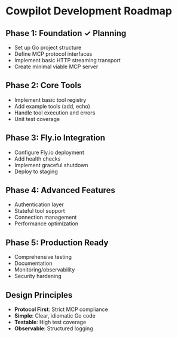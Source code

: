 # Cowpilot Development Roadmap

## Phase 1: Foundation ✓ Planning
- Set up Go project structure
- Define MCP protocol interfaces
- Implement basic HTTP streaming transport
- Create minimal viable MCP server

## Phase 2: Core Tools
- Implement basic tool registry
- Add example tools (add, echo)
- Handle tool execution and errors
- Unit test coverage

## Phase 3: Fly.io Integration
- Configure Fly.io deployment
- Add health checks
- Implement graceful shutdown
- Deploy to staging

## Phase 4: Advanced Features
- Authentication layer
- Stateful tool support
- Connection management
- Performance optimization

## Phase 5: Production Ready
- Comprehensive testing
- Documentation
- Monitoring/observability
- Security hardening

## Design Principles
- **Protocol First**: Strict MCP compliance
- **Simple**: Clear, idiomatic Go code
- **Testable**: High test coverage
- **Observable**: Structured logging
